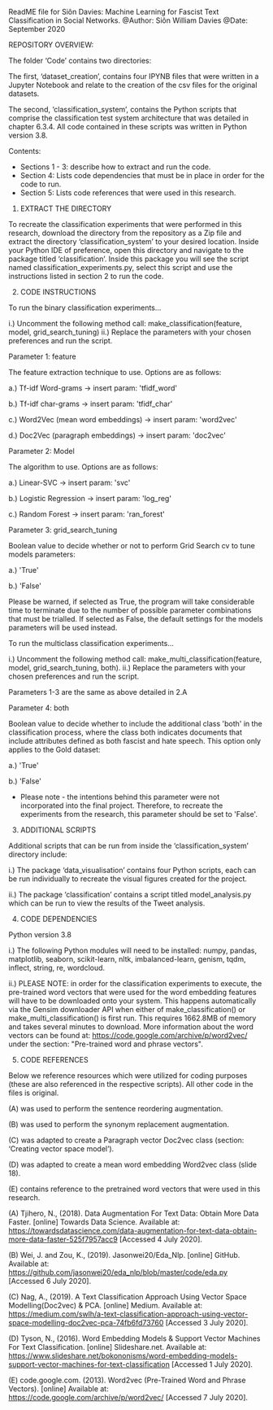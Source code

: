 ReadME file for Siôn Davies: Machine Learning for Fascist Text Classification in Social Networks.
@Author: Siôn William Davies
@Date: September 2020

REPOSITORY OVERVIEW:


The folder ‘Code’ contains two directories:

The first, ‘dataset_creation’, contains four IPYNB files that were written in a Jupyter Notebook and relate to the creation of the csv files for the original datasets.

The second, ‘classification_system’, contains the Python scripts that comprise the classification test system architecture that was detailed in chapter 6.3.4. All code contained in these scripts was written in Python version 3.8.

Contents:

- Sections 1 - 3: describe how to extract and run the code.
- Section 4: Lists code dependencies that must be in place in order for the code to run.
- Section 5: Lists code references that were used in this research.



1. EXTRACT THE DIRECTORY

To recreate the classification experiments that were performed in this research, download the directory from the repository as a Zip file and extract the directory ‘classification_system’ to your desired location. Inside your Python IDE of preference, open this directory and navigate to the package titled ‘classification’. Inside this package you will see the script named classification_experiments.py, select this script and use the instructions listed in section 2 to run the code.



2. CODE INSTRUCTIONS


To run the binary classification experiments...

i.) Uncomment the following method call: make_classification(feature, model, grid_search_tuning)
ii.) Replace the parameters with your chosen preferences and run the script.

Parameter 1: feature

The feature extraction technique to use. Options are as follows:

 a.) Tf-idf Word-grams -> insert param: 'tfidf_word'

 b.) Tf-idf char-grams -> insert param: 'tfidf_char'

 c.) Word2Vec (mean word embeddings) -> insert param: 'word2vec'

 d.) Doc2Vec (paragraph embeddings) -> insert param: 'doc2vec'

Parameter 2: Model

The algorithm to use. Options are as follows:

a.) Linear-SVC -> insert param: 'svc'

b.) Logistic Regression -> insert param: 'log_reg'

c.) Random Forest -> insert param: 'ran_forest'


Parameter 3: grid_search_tuning

Boolean value to decide whether or not to perform Grid Search cv to tune models parameters:

a.) 'True'

b.) 'False'

Please be warned, if selected as True, the program will take considerable time to terminate due to the number
of possible parameter combinations that must be trialled.
If selected as False, the default settings for the models parameters will be used instead.


To run the multiclass classification experiments...

i.) Uncomment the following method call: make_multi_classification(feature, model, grid_search_tuning, both).
ii.) Replace the parameters with your chosen preferences and run the script.

Parameters 1-3 are the same as above detailed in 2.A

Parameter 4: both

Boolean value to decide whether to include the additional class 'both' in the classification process, where the class
both indicates documents that include attributes defined as both fascist and hate speech. This option only applies
to the Gold dataset:

a.) 'True'

b.) 'False'

* Please note - the intentions behind this parameter were not incorporated into the final project. Therefore, to recreate
the experiments from the research, this parameter should be set to 'False'.



3. ADDITIONAL SCRIPTS

Additional scripts that can be run from inside the ‘classification_system’ directory include:

i.) The package ‘data_visualisation’ contains four Python scripts, each can be run individually to recreate the visual figures created for the project.

ii.) The package ‘classification’ contains a script titled model_analysis.py which can be run to view the results of the Tweet analysis.  



4. CODE DEPENDENCIES

Python version 3.8

i.) The following Python modules will need to be installed: numpy, pandas, matplotlib, seaborn, scikit-learn, nltk, imbalanced-learn, genism, tqdm, inflect, string, re, wordcloud.


ii.) PLEASE NOTE: in order for the classification experiments to execute, the pre-trained word vectors that were used for the word embedding features will have to be downloaded onto your system. This happens automatically via the Gensim downloader API when either of make_classification() or make_multi_classification() is first run. This requires 1662.8MB of memory and takes several minutes to download.
More information about the word vectors can be found at: https://code.google.com/archive/p/word2vec/ under the section: "Pre-trained word and phrase vectors".



5. CODE REFERENCES

Below we reference resources which were utilized for coding purposes (these are also referenced in the respective scripts). All other code in the files is original.

(A) was used to perform the sentence reordering augmentation.

(B) was used to perform the synonym replacement augmentation.

(C) was adapted to create a Paragraph vector Doc2vec class (section: ‘Creating vector space model’).

(D) was adapted to create a mean word embedding Word2vec class (slide 18).

(E) contains reference to the pretrained word vectors that were used in this research.



(A) Tjihero, N., (2018). Data Augmentation For Text Data: Obtain More Data Faster. [online] Towards Data Science. Available at: <https://towardsdatascience.com/data-augmentation-for-text-data-obtain-more-data-faster-525f7957acc9> [Accessed 4 July 2020].

(B) Wei, J. and Zou, K., (2019). Jasonwei20/Eda_Nlp. [online] GitHub. Available at: <https://github.com/jasonwei20/eda_nlp/blob/master/code/eda.py> [Accessed 6 July 2020].

(C) Nag, A., (2019). A Text Classification Approach Using Vector Space Modelling(Doc2vec) & PCA. [online] Medium. Available at: <https://medium.com/swlh/a-text-classification-approach-using-vector-space-modelling-doc2vec-pca-74fb6fd73760> [Accessed 3 July 2020].

(D) Tyson, N., (2016). Word Embedding Models & Support Vector Machines For Text Classification. [online] Slideshare.net. Available at: <https://www.slideshare.net/bokononisms/word-embedding-models-support-vector-machines-for-text-classification> [Accessed 1 July 2020].

(E) code.google.com. (2013). Word2vec (Pre-Trained Word and Phrase Vectors). [online] Available at: <https://code.google.com/archive/p/word2vec/> [Accessed 7 July 2020].
